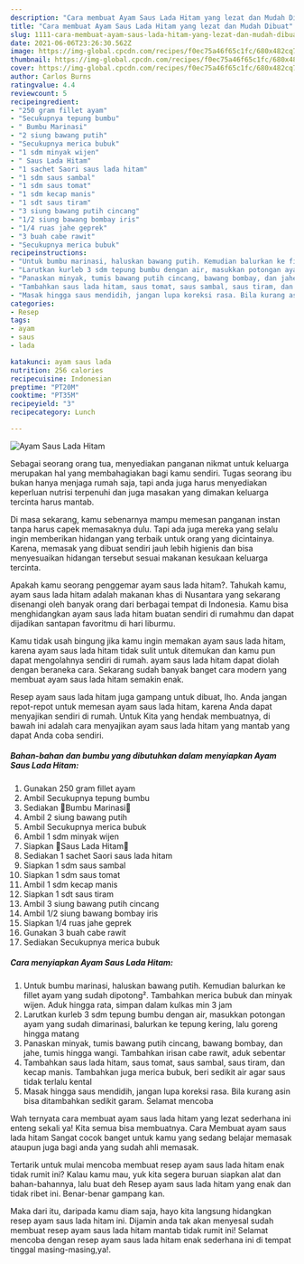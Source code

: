 ```yaml
---
description: "Cara membuat Ayam Saus Lada Hitam yang lezat dan Mudah Dibuat"
title: "Cara membuat Ayam Saus Lada Hitam yang lezat dan Mudah Dibuat"
slug: 1111-cara-membuat-ayam-saus-lada-hitam-yang-lezat-dan-mudah-dibuat
date: 2021-06-06T23:26:30.562Z
image: https://img-global.cpcdn.com/recipes/f0ec75a46f65c1fc/680x482cq70/ayam-saus-lada-hitam-foto-resep-utama.jpg
thumbnail: https://img-global.cpcdn.com/recipes/f0ec75a46f65c1fc/680x482cq70/ayam-saus-lada-hitam-foto-resep-utama.jpg
cover: https://img-global.cpcdn.com/recipes/f0ec75a46f65c1fc/680x482cq70/ayam-saus-lada-hitam-foto-resep-utama.jpg
author: Carlos Burns
ratingvalue: 4.4
reviewcount: 5
recipeingredient:
- "250 gram fillet ayam"
- "Secukupnya tepung bumbu"
- " Bumbu Marinasi"
- "2 siung bawang putih"
- "Secukupnya merica bubuk"
- "1 sdm minyak wijen"
- " Saus Lada Hitam"
- "1 sachet Saori saus lada hitam"
- "1 sdm saus sambal"
- "1 sdm saus tomat"
- "1 sdm kecap manis"
- "1 sdt saus tiram"
- "3 siung bawang putih cincang"
- "1/2 siung bawang bombay iris"
- "1/4 ruas jahe geprek"
- "3 buah cabe rawit"
- "Secukupnya merica bubuk"
recipeinstructions:
- "Untuk bumbu marinasi, haluskan bawang putih. Kemudian balurkan ke fillet ayam yang sudah dipotong². Tambahkan merica bubuk dan minyak wijen. Aduk hingga rata, simpan dalam kulkas min 3 jam"
- "Larutkan kurleb 3 sdm tepung bumbu dengan air, masukkan potongan ayam yang sudah dimarinasi, balurkan ke tepung kering, lalu goreng hingga matang"
- "Panaskan minyak, tumis bawang putih cincang, bawang bombay, dan jahe, tumis hingga wangi. Tambahkan irisan cabe rawit, aduk sebentar"
- "Tambahkan saus lada hitam, saus tomat, saus sambal, saus tiram, dan kecap manis. Tambahkan juga merica bubuk, beri sedikit air agar saus tidak terlalu kental"
- "Masak hingga saus mendidih, jangan lupa koreksi rasa. Bila kurang asin bisa ditambahkan sedikit garam. Selamat mencoba"
categories:
- Resep
tags:
- ayam
- saus
- lada

katakunci: ayam saus lada 
nutrition: 256 calories
recipecuisine: Indonesian
preptime: "PT20M"
cooktime: "PT35M"
recipeyield: "3"
recipecategory: Lunch

---
```



![Ayam Saus Lada Hitam](https://img-global.cpcdn.com/recipes/f0ec75a46f65c1fc/680x482cq70/ayam-saus-lada-hitam-foto-resep-utama.jpg)

Sebagai seorang orang tua, menyediakan panganan nikmat untuk keluarga merupakan hal yang membahagiakan bagi kamu sendiri. Tugas seorang ibu bukan hanya menjaga rumah saja, tapi anda juga harus menyediakan keperluan nutrisi terpenuhi dan juga masakan yang dimakan keluarga tercinta harus mantab.

Di masa  sekarang, kamu sebenarnya mampu memesan panganan instan tanpa harus capek memasaknya dulu. Tapi ada juga mereka yang selalu ingin memberikan hidangan yang terbaik untuk orang yang dicintainya. Karena, memasak yang dibuat sendiri jauh lebih higienis dan bisa menyesuaikan hidangan tersebut sesuai makanan kesukaan keluarga tercinta. 



Apakah kamu seorang penggemar ayam saus lada hitam?. Tahukah kamu, ayam saus lada hitam adalah makanan khas di Nusantara yang sekarang disenangi oleh banyak orang dari berbagai tempat di Indonesia. Kamu bisa menghidangkan ayam saus lada hitam buatan sendiri di rumahmu dan dapat dijadikan santapan favoritmu di hari liburmu.

Kamu tidak usah bingung jika kamu ingin memakan ayam saus lada hitam, karena ayam saus lada hitam tidak sulit untuk ditemukan dan kamu pun dapat mengolahnya sendiri di rumah. ayam saus lada hitam dapat diolah dengan beraneka cara. Sekarang sudah banyak banget cara modern yang membuat ayam saus lada hitam semakin enak.

Resep ayam saus lada hitam juga gampang untuk dibuat, lho. Anda jangan repot-repot untuk memesan ayam saus lada hitam, karena Anda dapat menyajikan sendiri di rumah. Untuk Kita yang hendak membuatnya, di bawah ini adalah cara menyajikan ayam saus lada hitam yang mantab yang dapat Anda coba sendiri.

<!--inarticleads1-->

##### Bahan-bahan dan bumbu yang dibutuhkan dalam menyiapkan Ayam Saus Lada Hitam:

1. Gunakan 250 gram fillet ayam
1. Ambil Secukupnya tepung bumbu
1. Sediakan  🍅Bumbu Marinasi🍅
1. Ambil 2 siung bawang putih
1. Ambil Secukupnya merica bubuk
1. Ambil 1 sdm minyak wijen
1. Siapkan  🍅Saus Lada Hitam🍅
1. Sediakan 1 sachet Saori saus lada hitam
1. Siapkan 1 sdm saus sambal
1. Siapkan 1 sdm saus tomat
1. Ambil 1 sdm kecap manis
1. Siapkan 1 sdt saus tiram
1. Ambil 3 siung bawang putih cincang
1. Ambil 1/2 siung bawang bombay iris
1. Siapkan 1/4 ruas jahe geprek
1. Gunakan 3 buah cabe rawit
1. Sediakan Secukupnya merica bubuk




<!--inarticleads2-->

##### Cara menyiapkan Ayam Saus Lada Hitam:

1. Untuk bumbu marinasi, haluskan bawang putih. Kemudian balurkan ke fillet ayam yang sudah dipotong². Tambahkan merica bubuk dan minyak wijen. Aduk hingga rata, simpan dalam kulkas min 3 jam
1. Larutkan kurleb 3 sdm tepung bumbu dengan air, masukkan potongan ayam yang sudah dimarinasi, balurkan ke tepung kering, lalu goreng hingga matang
1. Panaskan minyak, tumis bawang putih cincang, bawang bombay, dan jahe, tumis hingga wangi. Tambahkan irisan cabe rawit, aduk sebentar
1. Tambahkan saus lada hitam, saus tomat, saus sambal, saus tiram, dan kecap manis. Tambahkan juga merica bubuk, beri sedikit air agar saus tidak terlalu kental
1. Masak hingga saus mendidih, jangan lupa koreksi rasa. Bila kurang asin bisa ditambahkan sedikit garam. Selamat mencoba




Wah ternyata cara membuat ayam saus lada hitam yang lezat sederhana ini enteng sekali ya! Kita semua bisa membuatnya. Cara Membuat ayam saus lada hitam Sangat cocok banget untuk kamu yang sedang belajar memasak ataupun juga bagi anda yang sudah ahli memasak.

Tertarik untuk mulai mencoba membuat resep ayam saus lada hitam enak tidak rumit ini? Kalau kamu mau, yuk kita segera buruan siapkan alat dan bahan-bahannya, lalu buat deh Resep ayam saus lada hitam yang enak dan tidak ribet ini. Benar-benar gampang kan. 

Maka dari itu, daripada kamu diam saja, hayo kita langsung hidangkan resep ayam saus lada hitam ini. Dijamin anda tak akan menyesal sudah membuat resep ayam saus lada hitam mantab tidak rumit ini! Selamat mencoba dengan resep ayam saus lada hitam enak sederhana ini di tempat tinggal masing-masing,ya!.

